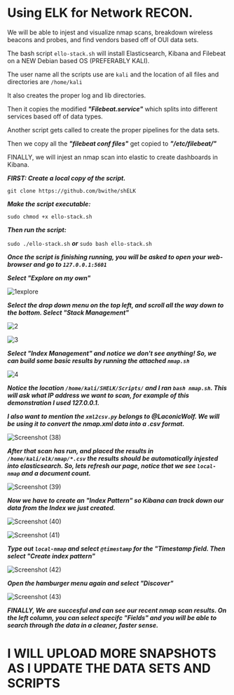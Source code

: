 # Using ELK for Network RECON.
We will be able to injest and visualize nmap scans, breakdown wireless beacons and probes, and find vendors based off of OUI data sets.

The bash script ```ello-stack.sh``` will install Elasticsearch, Kibana and Filebeat on a NEW Debian based OS (PREFERABLY KALI). 

The user name all the scripts use are ```kali``` and the location of all files and directories are ```/home/kali```

It also creates the proper log and lib directories.

Then it copies the modified **_"Filebeat.service"_** which splits into different services based off of data types.

Another script gets called to create the proper pipelines for the data sets.

Then we copy all the **_"filebeat conf files"_** get copied to **_"/etc/filebeat/"_**

FINALLY, we will injest an nmap scan into elastic to create dashboards in Kibana.

**_FIRST: Create a local copy of the script._**

```git clone https://github.com/bwithe/shELK```

**_Make the script executable:_**

```sudo chmod +x ello-stack.sh```

**_Then run the script:_**

```sudo ./ello-stack.sh``` **_or_** ```sudo bash ello-stack.sh```

**_Once the script is finishing running, you will be asked to open your web-browser and go to ```127.0.0.1:5601```_**

**_Select "Explore on my own"_**

![1explore](https://github.com/BwithE/shELK/assets/144924113/415cc467-138f-4b79-b4f6-c853296ef53d)

**_Select the drop down menu on the top left, and scroll all the way down to the bottom. Select "Stack Management"_**

![2](https://github.com/BwithE/shELK/assets/144924113/e8aadcbd-c934-4527-9830-2914c4aa76de)

![3](https://github.com/BwithE/shELK/assets/144924113/04807833-3d34-4411-a13d-6cbdeb2b001c)

**_Select "Index Management" and notice we don't see anything! So, we can build some basic results by running the attached ```nmap.sh```_**

![4](https://github.com/BwithE/shELK/assets/144924113/161b31c9-d803-4c67-8801-5871849b308b)

**_Notice the location ```/home/kali/SHELK/Scripts/``` and I ran ```bash nmap.sh```. This will ask what IP address we want to scan, for example of this demonstration I used 127.0.0.1._**

**_I also want to mention the ```xml2csv.py``` belongs to @LaconicWolf. We will be using it to convert the nmap.xml data into a .csv format._**

![Screenshot (38)](https://github.com/BwithE/shELK/assets/144924113/c287bf1b-4ce8-4573-bec6-54531afbb046)

**_After that scan has run, and placed the results in ```/home/kali/elk/nmap/*.csv``` the results should be automatically injested into elasticsearch. So, lets refresh our page, notice that we see ```local-nmap``` and a document count._**

![Screenshot (39)](https://github.com/BwithE/shELK/assets/144924113/29fedd77-381c-4f27-8ef7-47faab9656e5)

**_Now we have to create an "Index Pattern" so Kibana can track down our data from the Index we just created._**

![Screenshot (40)](https://github.com/BwithE/shELK/assets/144924113/d376274b-6837-4743-895c-6404d2cd0608)

![Screenshot (41)](https://github.com/BwithE/shELK/assets/144924113/d91e7329-6926-40e0-ad5f-4859064d7d41)

**_Type out ```local-nmap``` and select ```@timestamp``` for the "Timestamp field. Then select "Create index pattern"_**

![Screenshot (42)](https://github.com/BwithE/shELK/assets/144924113/533861ad-c975-46bc-99b9-28e97a27e732)

**_Open the hamburger menu again and select "Discover"_**

![Screenshot (43)](https://github.com/BwithE/shELK/assets/144924113/8733ceff-09ba-4cec-babc-e41f0e52f0cd)

**_FINALLY, We are succesful and can see our recent nmap scan results. On the left column, you can select specifc "Fields" and you will be able to search through the data in a cleaner, faster sense._**

# I WILL UPLOAD MORE SNAPSHOTS AS I UPDATE THE DATA SETS AND SCRIPTS #
